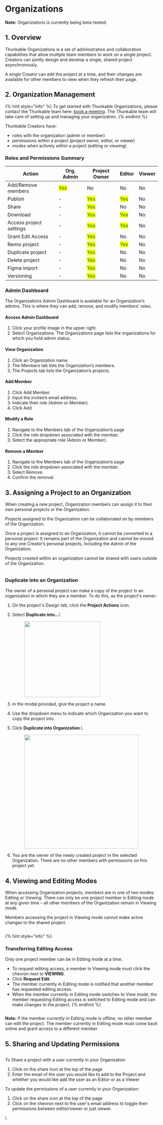 # Organizations

**Note:** Organizations is currently being beta-tested.

## 1. Overview

Thunkable Organizations is a set of administration and collaboration capabilities that allow multiple team members to work on a single project. Creators can jointly design and develop a single, shared project asynchronously.&#x20;

A single Creator can edit the project at a time, and their changes are available for other members to view when they refresh their page.&#x20;

## 2. Organization Management

{% hint style="info" %}
To get started with Thunkable Organizations, please contact the Thunkable team here: [book a meeting](https://meetings.hubspot.com/bryan-luckyheard/team-pricing-request). The Thunkable team will take care of setting up and managing your organization.&#x20;
{% endhint %}

Thunkable Creators have:&#x20;

* roles with the organization (admin or member)
* permissions within a project (project owner, editor, or viewer)
* modes when actively within a project (editing or viewing)

### Roles and Permissions Summary

<table><thead><tr><th width="237">Action</th><th width="119">Org. Admin</th><th width="149">Project Owner</th><th>Editor</th><th>Viewer</th></tr></thead><tbody><tr><td>Add/Remove members</td><td><mark style="color:green;">Yes</mark></td><td>No</td><td>No</td><td>No</td></tr><tr><td>Publish</td><td>-</td><td><mark style="color:green;">Yes</mark></td><td><mark style="color:green;">Yes</mark></td><td>No</td></tr><tr><td>Share</td><td>-</td><td><mark style="color:green;">Yes</mark></td><td>No</td><td>No</td></tr><tr><td>Download</td><td>-</td><td><mark style="color:green;">Yes</mark></td><td><mark style="color:green;">Yes</mark></td><td>No</td></tr><tr><td>Access project settings</td><td>-</td><td><mark style="color:green;">Yes</mark></td><td><mark style="color:green;">Yes</mark></td><td>No</td></tr><tr><td>Grant Edit Access</td><td>-</td><td><mark style="color:green;">Yes</mark></td><td>No</td><td>No</td></tr><tr><td>Remix project</td><td>-</td><td><mark style="color:green;">Yes</mark></td><td><mark style="color:green;">Yes</mark></td><td>No</td></tr><tr><td>Duplicate project</td><td>-</td><td><mark style="color:green;">Yes</mark></td><td>No</td><td>No</td></tr><tr><td>Delete project</td><td>-</td><td><mark style="color:green;">Yes</mark></td><td>No</td><td>No</td></tr><tr><td>Figma import</td><td>-</td><td><mark style="color:green;">Yes</mark></td><td>No</td><td>No</td></tr><tr><td>Versioning</td><td>-</td><td><mark style="color:green;">Yes</mark></td><td>No</td><td>No</td></tr></tbody></table>

### Admin Dashboard

The Organizations Admin Dashboard is available for an Organization’s admins. This is where they can add, remove, and modify members' roles.

#### Access Admin Dashboard

1. Click your profile image in the upper right.
2. Select Organizations. The Organizations page lists the organizations for which you hold admin status.

#### View Organization

1. Click an Organization name.
2. The Members tab lists the Organization’s members.&#x20;
3. The Projects tab lists the Organization’s projects.

#### Add Member

1. Click Add Member.
2. Input the invitee’s email address.
3. Indicate their role (Admin or Member).&#x20;
4. Click Add

#### Modify a Role

1. Navigate to the Members tab of the Organization’s page&#x20;
2. Click the role dropdown associated with the member.
3. Select the appropriate role (Admin or Member).

#### Remove a Member

1. Navigate to the Members tab of the Organization’s page&#x20;
2. Click the role dropdown associated with the member.
3. Select Remove.
4. Confirm the removal.

## 3. Assigning a Project to an Organization

When creating a new project, Organization members can assign it to their own personal projects or the Organization.&#x20;

Projects assigned to the Organization can be collaborated on by members of the Organization.&#x20;

Once a project is assigned to an Organization, it cannot be converted to a personal project. It remains part of the Organization and cannot be moved to any one Creator’s personal projects, including the Admin of the Organization.

Projects created within an organization cannot be shared with users outside of the Organization.

<figure><img src=".gitbook/assets/Screen Shot 2023-01-27 at 4.35.47 PM.png" alt=""><figcaption></figcaption></figure>

### Duplicate into an Organization

The owner of a personal project can make a copy of the project in an organization in which they are a member. To do this, as the project's owner:

1. On the project's Design tab, click the **Project Actions** icon.
2.  Select **Duplicate into...**\


    <div align="left">

    <figure><img src=".gitbook/assets/Project Actions  Duplicate into.png" alt="" width="250"><figcaption></figcaption></figure>

    </div>
3. In the modal provided, give the project a name.
4. Use the dropdown menu to indicate which Organization you want to copy the project into.
5.  Click **Duplicate into Organization**.\


    <div align="left">

    <figure><img src=".gitbook/assets/Duplicate into an Organization.png" alt="" width="375"><figcaption></figcaption></figure>

    </div>
6. You are the owner of the newly created project in the selected Organization. There are no other members with permissions on this project yet.

## 4. Viewing and Editing Modes

When accessing Organization projects, members are in one of two modes: Editing or Viewing. There can only be one project member in Editing mode at any given time – all other members of the Organization remain in Viewing mode.&#x20;

Members accessing the project in Viewing mode cannot make active changes to the shared project.

<figure><img src=".gitbook/assets/Screenshot 2023-01-04 at 2.39.07 PM.png" alt=""><figcaption></figcaption></figure>

{% hint style="info" %}
### Transferring Editing Access

Only one project member can be in Editing mode at a time.&#x20;

* To request editing access, a member in Viewing mode must click the chevron next to **VIEWING**.
* Click **Request Edit**.
* The member currently in Editing mode is notified that another member has requested editing access.
* When the member currently in Editing mode switches to View mode, the member requesting Editing access is switched to Editing mode and can make changes to the project.
{% endhint %}

<div align="left">

<figure><img src=".gitbook/assets/unnamed.png" alt=""><figcaption></figcaption></figure>

</div>

**Note:** If the member currently in Editing mode is offline, no other member can edit the project. The member currently in Editing mode must come back online and grant access to a different member.\
&#x20;

## 5. Sharing and Updating Permissions

<figure><img src=".gitbook/assets/Screen Shot 2023-01-27 at 4.34.38 PM.png" alt=""><figcaption></figcaption></figure>

To Share a project with a user currently in your Organization

1. Click on the share icon at the top of the page
2. Enter the email of the user you would like to add to the Project and whether you would like add the user as an Editor or as a Viewer

To update the permissions of a user currently in your Organization:

1. Click on the share icon at the top of the page
2. Click on the chevron next to the user's email address to toggle their permissions between editor/viewer  or just viewer.



\
